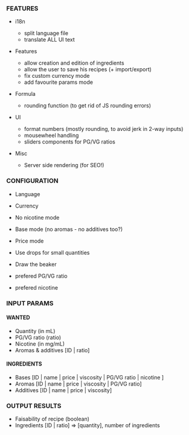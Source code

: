 ### FEATURES

* i18n

  * split language file
  * translate ALL UI text

* Features

  * allow creation and edition of ingredients
  * allow the user to save his recipes (+ import/export)
  * fix custom currency mode
  * add favourite params mode

* Formula

  * rounding function (to get rid of JS rounding errors)

* UI

  * format numbers (mostly rounding, to avoid jerk in 2-way inputs)
  * mousewheel handling
  * sliders components for PG/VG ratios

* Misc

  * Server side rendering (for SEO!)

### CONFIGURATION

* Language
* Currency

* No nicotine mode
* Base mode (no aromas - no additives too?)
* Price mode
* Use drops for small quantities
* Draw the beaker

* prefered PG/VG ratio
* prefered nicotine

### INPUT PARAMS

#### WANTED

  * Quantity (in mL)
  * PG/VG ratio (ratio)
  * Nicotine (in mg/mL)
  * Aromas & additives [ID | ratio]

#### INGREDIENTS

  * Bases [ID | name | price | viscosity | PG/VG ratio | nicotine ]
  * Aromas [ID | name | price | viscosity | PG/VG ratio]
  * Additives [ID | name | price | viscosity]


### OUTPUT RESULTS

* Faisability of recipe (boolean)
* Ingredients [ID | ratio] => [quantity], number of ingredients
